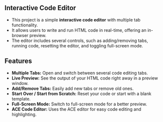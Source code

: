 ## Interactive Code Editor

- This project is a simple **interactive code editor** with multiple tab functionality.
- It allows users to write and run HTML code in real-time, offering an in-browser preview.
- The editor includes several controls, such as adding/removing tabs, running code, resetting the editor, and toggling full-screen mode.

## Features

- **Multiple Tabs:** Open and switch between several code editing tabs.
- **Live Preview:** See the output of your HTML code right away in a preview window.
- **Add/Remove Tabs:** Easily add new tabs or remove old ones.
- **Start Over / Start from Scratch:** Reset your code or start with a blank template.
- **Full-Screen Mode:** Switch to full-screen mode for a better preview.
- **ACE Code Editor:** Uses the ACE editor for easy code editing and highlighting.
